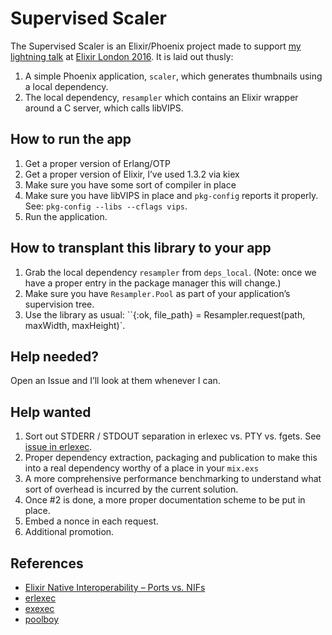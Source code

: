 # Supervised Scaler

The Supervised Scaler is an Elixir/Phoenix project made to support [my lightning talk](https://www.icloud.com/keynote/0-4TNF2RqhabO9t6GIfgV3djw) at [Elixir London 2016](). It is laid out thusly:

1.  A simple Phoenix application, `scaler`, which generates thumbnails using a local dependency.
2.  The local dependency, `resampler` which contains an Elixir wrapper around a C server, which calls libVIPS.

## How to run the app

1.  Get a proper version of Erlang/OTP
2.  Get a proper version of Elixir, I’ve used 1.3.2 via kiex
3.  Make sure you have some sort of compiler in place
4.  Make sure you have libVIPS in place and `pkg-config` reports it properly. See: `pkg-config --libs --cflags vips`.
5.  Run the application.

## How to transplant this library to your app

1.  Grab the local dependency `resampler` from `deps_local`. (Note: once we have a proper entry in the package manager this will change.)
2.  Make sure you have `Resampler.Pool` as part of your application’s supervision tree.
3.  Use the library as usual: ``{:ok, file_path} = Resampler.request(path, maxWidth, maxHeight)`.

## Help needed?

Open an Issue and I’ll look at them whenever I can.

## Help wanted

1.  Sort out STDERR / STDOUT separation in erlexec vs. PTY vs. fgets. See [issue in erlexec](https://github.com/saleyn/erlexec/issues/41).
2.  Proper dependency extraction, packaging and publication to make this into a real dependency worthy of a place in your `mix.exs`
3.  A more comprehensive performance benchmarking to understand what sort of overhead is incurred by the current solution.
4.  Once #2 is done, a more proper documentation scheme to be put in place.
5.  Embed a nonce in each request.
6.  Additional promotion.

## References

* [Elixir Native Interoperability – Ports vs. NIFs](https://spin.atomicobject.com/2015/03/16/elixir-native-interoperability-ports-vs-nifs/)
* [erlexec](https://github.com/saleyn/erlexec)
* [exexec](https://github.com/antipax/exexec)
* [poolboy](https://github.com/devinus/poolboy)
